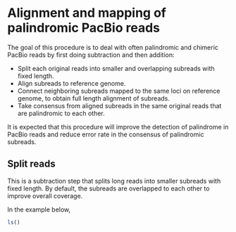 # Alignment and mapping of palindromic PacBio reads

The goal of this procedure is to deal with often palindromic and chimeric PacBio reads by first doing subtraction and then addition:

  - Split each original reads into smaller and overlapping subreads with fixed length.
  - Align subreads to reference genome.
  - Connect neighboring subreads mapped to the same loci on reference genome, to obtain full length alignment of subreads. 
  - Take consensus from aligned subreads in the same original reads that are palindromic to each other.
  
It is expected that this procedure will improve the detection of palindrome in PacBio reads and reduce error rate in the consensus of palindromic subreads.

## Split reads

This is a subtraction step that splits long reads into smaller subreads with fixed length. By default, the subreads are overlapped to each other to improve overall coverage. 

In the example below, 


```r
ls()
```

